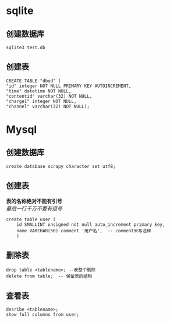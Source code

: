 # sqlite
## 创建数据库
    sqlite3 test.db
## 创建表
    CREATE TABLE "dbxd" (
    "id" integer NOT NULL PRIMARY KEY AUTOINCREMENT, 
    "time" datetime NOT NULL, 
    "contentid" varchar(32) NOT NULL,
    "charge1" integer NOT NULL, 
    "channel" varchar(32) NOT NULL);  

# Mysql
## 创建数据库  
    create database scrapy character set utf8;
## 创建表  
**表的名称绝对不能有引号**  
_最后一行千万不要有逗号_  

    create table user ( 
        id SMALLINT unsigned not null auto_increment primary key,
        name VARCHAR(50) comment '用户名',  -- comment来写注释
        )
## 删除表
    drop table <tablename>; --表整个删除
    delete from table;  -- 保留表的结构
## 查看表
    desribe <tablename>;
    show full columns from user;
